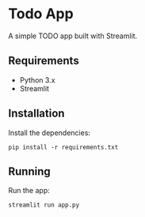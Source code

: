 # Todo App

A simple TODO app built with Streamlit.

## Requirements

- Python 3.x
- Streamlit

## Installation

Install the dependencies:

```
pip install -r requirements.txt
```

## Running

Run the app:

```
streamlit run app.py
```